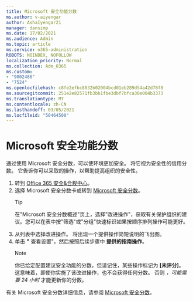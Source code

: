 ```yaml
---
title: Microsoft 安全功能分数
ms.author: v-aiyengar
author: AshaIyengar21
manager: dansimp
ms.date: 17/02/2021
ms.audience: Admin
ms.topic: article
ms.service: o365-administration
ROBOTS: NOINDEX, NOFOLLOW
localization_priority: Normal
ms.collection: Adm_O365
ms.custom:
- "9002486"
- "7524"
ms.openlocfilehash: c8fe2efbc8832b02004bcd01eb289d54a42d78f8
ms.sourcegitcommit: 251e2e82571fb3bb1fbe3dbf7bfca30e004b3373
ms.translationtype: MT
ms.contentlocale: zh-CN
ms.lasthandoff: 03/05/2021
ms.locfileid: "50464500"
---
```

# <a name="microsoft-secure-score"></a>Microsoft 安全功能分数

通过使用 Microsoft 安全分数，可以使环境更加安全。 将它视为安全性的信用分数。 它告诉你可以采取的操作，以帮助提高组织的安全性。

1. 转到 [Office 365 安全&合规中心](https://go.microsoft.com/fwlink/p/?linkid=2077143)。
1. 选择 Microsoft 安全分数卡或转到 [Microsoft 安全分数](https://go.microsoft.com/fwlink/?linkid=2099589)。
    > [!TIP]
    >  在"Microsoft 安全分数概述"页上，选择"改进操作"，获取有关保护组织的建议。您可以在表中按"筛选"或"分组"快速标识如果按顺序排列操作可能更好。
1. 从列表中选择改进操作。 将出现一个提供操作简短说明的飞出图。
1. 单击 **"** 查看设置"，然后按照后续步骤中 **提供的指南操作**。
    > [!NOTE]
    > 你已给定配置建议安全功能的分数，但请记住，某些操作标记为 **[未评分]**。 这意味着，即使你实施了该改进操作，也不会获得任何分数。 否则 *，可能需要 24 小时* 才能更新你的分数。

有关 Microsoft 安全分数详细信息，请参阅 [Microsoft 安全分数](https://go.microsoft.com/fwlink/?linkid=2103077)。